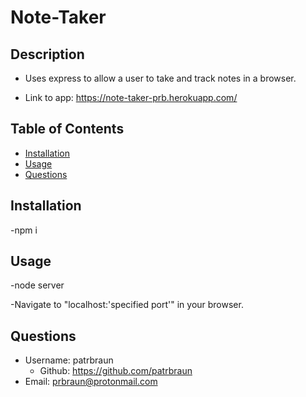 # Note-Taker
## Description
  * Uses express to allow a user to take and track notes in a browser.

  * Link to app: https://note-taker-prb.herokuapp.com/

## Table of Contents
  - [Installation](#installation)
  - [Usage](#usage)
  - [Questions](#questions)

## Installation
  -npm i

## Usage
  -node server
  
  -Navigate to "localhost:'specified port'" in your browser.

## Questions
  * Username: patrbraun
    * Github: https://github.com/patrbraun
  * Email: prbraun@protonmail.com